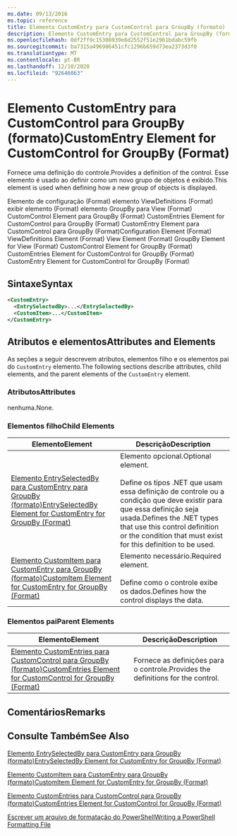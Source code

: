 ```yaml
---
ms.date: 09/13/2016
ms.topic: reference
title: Elemento CustomEntry para CustomControl para GroupBy (formato)
description: Elemento CustomEntry para CustomControl para GroupBy (formato)
ms.openlocfilehash: 0df2ff9c15308939e6d2552f51e2961bdabc59fb
ms.sourcegitcommit: ba7315a496986451cfc1296b659d73ea2373d3f0
ms.translationtype: MT
ms.contentlocale: pt-BR
ms.lasthandoff: 12/10/2020
ms.locfileid: "92646063"
---
```

# <a name="customentry-element-for-customcontrol-for-groupby-format"></a><span data-ttu-id="c0c39-103">Elemento CustomEntry para CustomControl para GroupBy (formato)</span><span class="sxs-lookup"><span data-stu-id="c0c39-103">CustomEntry Element for CustomControl for GroupBy (Format)</span></span>

<span data-ttu-id="c0c39-104">Fornece uma definição do controle.</span><span class="sxs-lookup"><span data-stu-id="c0c39-104">Provides a definition of the control.</span></span> <span data-ttu-id="c0c39-105">Esse elemento é usado ao definir como um novo grupo de objetos é exibido.</span><span class="sxs-lookup"><span data-stu-id="c0c39-105">This element is used when defining how a new group of objects is displayed.</span></span>

<span data-ttu-id="c0c39-106">Elemento de configuração (Format) elemento ViewDefinitions (Format) exibir elemento (Format) elemento GroupBy para View (Format) CustomControl Element para GroupBy (Format) CustomEntries Element for CustomControl para GroupBy (Format) CustomEntry Element para CustomControl para GroupBy (Format)</span><span class="sxs-lookup"><span data-stu-id="c0c39-106">Configuration Element (Format) ViewDefinitions Element (Format) View Element (Format) GroupBy Element for View (Format) CustomControl Element for GroupBy (Format) CustomEntries Element for CustomControl for GroupBy (Format) CustomEntry Element for CustomControl for GroupBy (Format)</span></span>

## <a name="syntax"></a><span data-ttu-id="c0c39-107">Sintaxe</span><span class="sxs-lookup"><span data-stu-id="c0c39-107">Syntax</span></span>

```xml
<CustomEntry>
  <EntrySelectedBy>...</EntrySelectedBy>
  <CustomItem>...</CustomItem>
</CustomEntry>
```

## <a name="attributes-and-elements"></a><span data-ttu-id="c0c39-108">Atributos e elementos</span><span class="sxs-lookup"><span data-stu-id="c0c39-108">Attributes and Elements</span></span>

<span data-ttu-id="c0c39-109">As seções a seguir descrevem atributos, elementos filho e os elementos pai do `CustomEntry` elemento.</span><span class="sxs-lookup"><span data-stu-id="c0c39-109">The following sections describe attributes, child elements, and the parent elements of the `CustomEntry` element.</span></span>

### <a name="attributes"></a><span data-ttu-id="c0c39-110">Atributos</span><span class="sxs-lookup"><span data-stu-id="c0c39-110">Attributes</span></span>

<span data-ttu-id="c0c39-111">nenhuma.</span><span class="sxs-lookup"><span data-stu-id="c0c39-111">None.</span></span>

### <a name="child-elements"></a><span data-ttu-id="c0c39-112">Elementos filho</span><span class="sxs-lookup"><span data-stu-id="c0c39-112">Child Elements</span></span>

|<span data-ttu-id="c0c39-113">Elemento</span><span class="sxs-lookup"><span data-stu-id="c0c39-113">Element</span></span>|<span data-ttu-id="c0c39-114">Descrição</span><span class="sxs-lookup"><span data-stu-id="c0c39-114">Description</span></span>|
|-------------|-----------------|
|[<span data-ttu-id="c0c39-115">Elemento EntrySelectedBy para CustomEntry para GroupBy (formato)</span><span class="sxs-lookup"><span data-stu-id="c0c39-115">EntrySelectedBy Element for CustomEntry for GroupBy (Format)</span></span>](./entryselectedby-element-for-customentry-for-groupby-format.md)|<span data-ttu-id="c0c39-116">Elemento opcional.</span><span class="sxs-lookup"><span data-stu-id="c0c39-116">Optional element.</span></span><br /><br /> <span data-ttu-id="c0c39-117">Define os tipos .NET que usam essa definição de controle ou a condição que deve existir para que essa definição seja usada.</span><span class="sxs-lookup"><span data-stu-id="c0c39-117">Defines the .NET types that use this control definition or the condition that must exist for this definition to be used.</span></span>|
|[<span data-ttu-id="c0c39-118">Elemento CustomItem para CustomEntry para GroupBy (formato)</span><span class="sxs-lookup"><span data-stu-id="c0c39-118">CustomItem Element for CustomEntry for GroupBy (Format)</span></span>](./customitem-element-for-customentry-for-groupby-format.md)|<span data-ttu-id="c0c39-119">Elemento necessário.</span><span class="sxs-lookup"><span data-stu-id="c0c39-119">Required element.</span></span><br /><br /> <span data-ttu-id="c0c39-120">Define como o controle exibe os dados.</span><span class="sxs-lookup"><span data-stu-id="c0c39-120">Defines how the control displays the data.</span></span>|

### <a name="parent-elements"></a><span data-ttu-id="c0c39-121">Elementos pai</span><span class="sxs-lookup"><span data-stu-id="c0c39-121">Parent Elements</span></span>

|<span data-ttu-id="c0c39-122">Elemento</span><span class="sxs-lookup"><span data-stu-id="c0c39-122">Element</span></span>|<span data-ttu-id="c0c39-123">Descrição</span><span class="sxs-lookup"><span data-stu-id="c0c39-123">Description</span></span>|
|-------------|-----------------|
|[<span data-ttu-id="c0c39-124">Elemento CustomEntries para CustomControl para GroupBy (formato)</span><span class="sxs-lookup"><span data-stu-id="c0c39-124">CustomEntries Element for CustomControl for GroupBy (Format)</span></span>](./customentries-element-for-customcontrol-for-groupby-format.md)|<span data-ttu-id="c0c39-125">Fornece as definições para o controle.</span><span class="sxs-lookup"><span data-stu-id="c0c39-125">Provides the definitions for the control.</span></span>|

## <a name="remarks"></a><span data-ttu-id="c0c39-126">Comentários</span><span class="sxs-lookup"><span data-stu-id="c0c39-126">Remarks</span></span>

## <a name="see-also"></a><span data-ttu-id="c0c39-127">Consulte Também</span><span class="sxs-lookup"><span data-stu-id="c0c39-127">See Also</span></span>

[<span data-ttu-id="c0c39-128">Elemento EntrySelectedBy para CustomEntry para GroupBy (formato)</span><span class="sxs-lookup"><span data-stu-id="c0c39-128">EntrySelectedBy Element for CustomEntry for GroupBy (Format)</span></span>](./entryselectedby-element-for-customentry-for-groupby-format.md)

[<span data-ttu-id="c0c39-129">Elemento CustomItem para CustomEntry para GroupBy (formato)</span><span class="sxs-lookup"><span data-stu-id="c0c39-129">CustomItem Element for CustomEntry for GroupBy (Format)</span></span>](./customitem-element-for-customentry-for-groupby-format.md)

[<span data-ttu-id="c0c39-130">Elemento CustomEntries para CustomControl para GroupBy (formato)</span><span class="sxs-lookup"><span data-stu-id="c0c39-130">CustomEntries Element for CustomControl for GroupBy (Format)</span></span>](./customentries-element-for-customcontrol-for-groupby-format.md)

[<span data-ttu-id="c0c39-131">Escrever um arquivo de formatação do PowerShell</span><span class="sxs-lookup"><span data-stu-id="c0c39-131">Writing a PowerShell Formatting File</span></span>](./writing-a-powershell-formatting-file.md)
